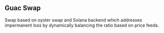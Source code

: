 ## Guac Swap
Swap based on oyster swap and Solana backend which addresses impermanent loss
by  dynamically balancing the ratio based on price feeds.
